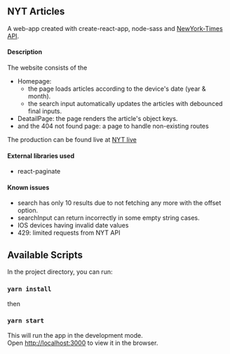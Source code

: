 ## NYT Articles

A web-app created with create-react-app, node-sass and [NewYork-Times API](https://developer.nytimes.com/apis).<br />

#### Description

The website consists of the

- Homepage:
  - the page loads articles according to the device's date (year & month).
  - the search input automatically updates the articles with debounced final inputs.
- DeatailPage: the page renders the article's object keys.
- and the 404 not found page: a page to handle non-existing routes

The production can be found live at [NYT live](https://ny-times-pi.now.sh/)

#### External libraries used

- react-paginate

#### Known issues

- search has only 10 results due to not fetching any more with the offset option.
- searchInput can return incorrectly in some empty string cases.
- IOS devices having invalid date values
- 429: limited requests from NYT API

## Available Scripts

In the project directory, you can run:

### `yarn install`

then

### `yarn start`

This will run the app in the development mode.<br />
Open [http://localhost:3000](http://localhost:3000) to view it in the browser.
